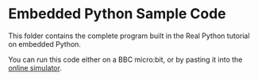 # Embedded Python Sample Code

This folder contains the complete program built in the Real Python tutorial on embedded Python.

You can run this code either on a BBC micro:bit, or by pasting it into the [online simulator](https://www.cameronmacleod.com/createwithcode/).
